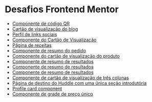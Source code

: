 <h1>Desafios Frontend Mentor</h1>

<ul>
    <li><a href ="https://thiagotelheiro.github.io/desafios-frontend-mentor/componente-de-codigoqr/index.html">Componente de código QR</a></li>
    <li><a href ="https://thiagotelheiro.github.io/desafios-frontend-mentor/cartao-de-visualizacao-do-blog/index.html">Cartão de visualização do blog</a></li>
    <li><a href ="https://thiagotelheiro.github.io/desafios-frontend-mentor/perfil-de-links-sociais/index.html#l">Perfil de links sociais</a></li>
    <li><a href ="https://thiagotelheiro.github.io/desafios-frontend-mentor/componente-do-cart%C3%A3o-de-visualiza%C3%A7%C3%A3o-nft/index.html">Componente do Cartão de Visualização</a></li>
    <li><a href = "https://thiagotelheiro.github.io/desafios-frontend-mentor/pagina-de-receitas/index.html"> Página de receitas</a></li>
    <li><a href = "https://thiagotelheiro.github.io/desafios-frontend-mentor/order-summary-component/index.html#"> Componente de resumo do pedido</a></li>
    <li><a href = "https://thiagotelheiro.github.io/desafios-frontend-mentor/product-preview-card-component/index.html"> Componente do cartão de visualização do produto </a></li>
    <li><a href = "https://thiagotelheiro.github.io/desafios-frontend-mentor/results-summary-component/index.html"> Componente de resumo de resultados </a></li>
    <li><a href = "https://thiagotelheiro.github.io/desafios-frontend-mentor/results-summary-component/index.html"> Componente de resumo de resultados </a></li>
    <li><a href = "https://thiagotelheiro.github.io/desafios-frontend-mentor/results-summary-component/index.html"> Componente de resumo de resultados </a></li>
    <li><a href = "https://thiagotelheiro.github.io/desafios-frontend-mentor/3-column-preview-card-component/index.html"> Componente de cartão de visualização de três colunas </a></li>
    <li><a href="https://thiagotelheiro.github.io/desafios-frontend-mentor/huddle-landing-page-with-a-single-introductory-section/index.html"> Página de destino do Huddle com uma única seção introdutória </a></li>
    <li><a href="https://thiagotelheiro.github.io/desafios-frontend-mentor/profile-card-component/index.html"> Profile card component </a></li>
    <li><a href="https://thiagotelheiro.github.io/desafios-frontend-mentor/single-price-grid-component/index.html"> Componente de grade de preço único </a></li>
</ul>

